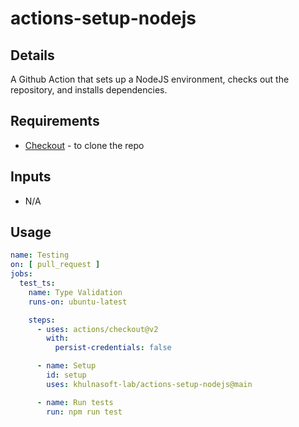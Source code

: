 # actions-setup-nodejs
## Details
A Github Action that sets up a NodeJS environment, checks out the repository, and installs dependencies.

## Requirements
- [Checkout](https://github.com/actions/checkout) - to clone the repo

## Inputs
- N/A

## Usage
```yaml
name: Testing
on: [ pull_request ]
jobs:
  test_ts:
    name: Type Validation
    runs-on: ubuntu-latest

    steps:
      - uses: actions/checkout@v2
        with:
          persist-credentials: false

      - name: Setup
        id: setup
        uses: khulnasoft-lab/actions-setup-nodejs@main

      - name: Run tests
        run: npm run test
```
